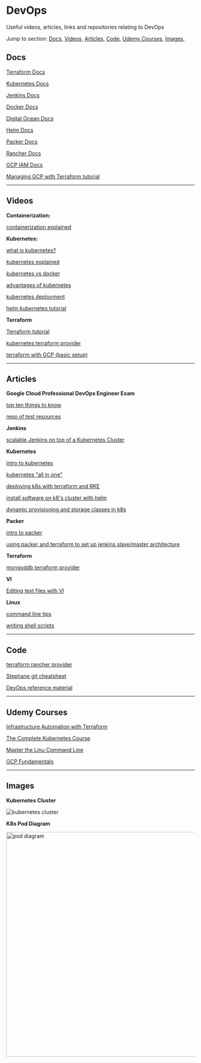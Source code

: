 # DevOps

Useful videos, articles, links and repositories relating to DevOps

Jump to section:
<a href="#Docs">Docs</a>, 
<a href="#Videos">Videos</a>, 
<a href="#Articles">Articles</a>, 
<a href="#Code">Code</a>, 
<a href="#Udemy-Courses">Udemy Courses</a>, 
<a href="#Images">Images</a>, 

## Docs

[Terraform Docs](https://www.terraform.io/docs/index.html)

[Kubernetes Docs](https://kubernetes.io/docs/concepts/overview/what-is-kubernetes/)

[Jenkins Docs](https://jenkins.io/doc/)

[Docker Docs](https://docs.docker.com/)

[Digital Ocean Docs](https://developers.digitalocean.com/documentation/v2/)

[Helm Docs](https://helm.sh/docs/)

[Packer Docs](https://packer.io/docs/index.html)

[Rancher Docs](https://rancher.com/docs/)

[GCP IAM Docs](https://cloud.google.com/iam/docs/)

[Managing GCP with Terraform tutorial](https://cloud.google.com/community/tutorials/managing-gcp-projects-with-terraform)

---------------------------------------------
## Videos

**Containerization:**

[containerization explained](https://www.youtube.com/watch?v=0qotVMX-J5s)

**Kubernetes:**

[what is kubernetes?](https://www.youtube.com/watch?v=LVpbsTIzkkE)

[kubernetes explained](https://www.youtube.com/watch?v=aSrqRSk43lY)

[kubernetes vs docker](https://www.youtube.com/watch?v=2vMEQ5zs1ko)

[advantages of kubernetes](https://www.youtube.com/watch?v=1Br4m0_8YDQ)

[kubernetes deployment](https://www.youtube.com/watch?v=Sulw5ndbE88)

[helm kubernetes tutorial](https://matthewpalmer.net/kubernetes-app-developer/articles/helm-kubernetes-video-tutorial.html)

**Terraform**

[Terraform tutorial](https://www.youtube.com/watch?v=1JAx2npuprk&list=PLtK75qxsQaMIHQOaDd0Zl_jOuu1m3vcWO)

[kubernetes terraform provider](https://www.youtube.com/watch?v=-UtqHkrvFro)

[terraform with GCP (basic setup)](https://www.youtube.com/watch?v=O05KkBlAuFg)

---------------------------------------------------
## Articles

**Google Cloud Professional DevOps Engineer Exam**

[top ten things to know](https://medium.com/faun/top-ten-things-to-know-for-google-cloud-professional-devops-engineer-beta-exam-63e72266a016)

[repo of test resources](https://github.com/sathishvj/awesome-gcp-certifications/blob/master/professional-cloud-devops-engineer.md)

**Jenkins**

[scalable Jenkins on top of a Kubernetes Cluster](https://dzone.com/articles/how-to-setup-scalable-jenkins-on-top-of-a-kubernet)

**Kubernetes**

[intro to kubernetes](https://www.digitalocean.com/community/tutorials/an-introduction-to-kubernetes)

[kubernetes "all in one"](https://medium.com/@smijar/installing-kubernetes-all-in-one-on-a-low-resource-vps-1c89dd5f0096)

[deploying k8s with terraform and RKE](https://medium.com/@brotandgames/deploy-a-kubernetes-cluster-using-terraform-and-rke-provider-68112463e49d)

[install software on k8's cluster with helm](https://www.digitalocean.com/community/tutorials/how-to-install-software-on-kubernetes-clusters-with-the-helm-package-manager)

[dynamic provisioning and storage classes in k8s](https://kubernetes.io/blog/2017/03/dynamic-provisioning-and-storage-classes-kubernetes/)

**Packer**

[intro to packer](https://packer.io/intro/why.html)

[using packer and terraform to set up jenkins slave/master architecture](https://medium.com/velotio-perspectives/using-packer-and-terraform-to-setup-jenkins-master-slave-architecture-7bcc4b014874)

**Terraform**

[mongoddb terraform provider](https://github.com/mongodb-labs/terraform-provider-mongodb)


**VI**

[Editing text files with VI](https://www.howtogeek.com/102468/a-beginners-guide-to-editing-text-files-with-vi/)

**Linux**

[command line tips](https://www.techspot.com//guides/844-linux-command-line-part-ii/)

[writing shell scripts](http://linuxcommand.org/lc3_writing_shell_scripts.php)


---------------------------------------------------
## Code

[terraform rancher provider](https://github.com/rancher/terraform-provider-rke)

[Stephane git cheatsheet](https://gist.github.com/StephaneP/ba846308d4e78e1bdcd4d1fbe6c5fdb3)

[DevOps reference material](https://github.com/devops-asset/devops-reference-material)

---------------------------------------------------
## Udemy Courses

[Infrastructure Automation with Terraform](https://www.udemy.com/course/learn-devops-infrastructure-automation-with-terraform/)

[The Complete Kubernetes Course](https://www.udemy.com/course/learn-devops-the-complete-kubernetes-course/)

[Master the Linu Command Line](https://auditdeploy.udemy.com/course/linux-mastery/)

[GCP Fundamentals](https://auditdeploy.udemy.com/course/google-cloud-platform-gcp-fundamentals-for-beginners/)

---------------------------------------------------

## Images

**Kubernetes Cluster**

<img alt="kubernetes cluster" src="https://miro.medium.com/max/1400/1*tbR4NHWj-7L04lm3hEgdsg.png" />

**K8s Pod Diagram**

<img alt="pod diagram" height="600px" src="https://d33wubrfki0l68.cloudfront.net/aecab1f649bc640ebef1f05581bfcc91a48038c4/728d6/images/docs/pod.svg" />



